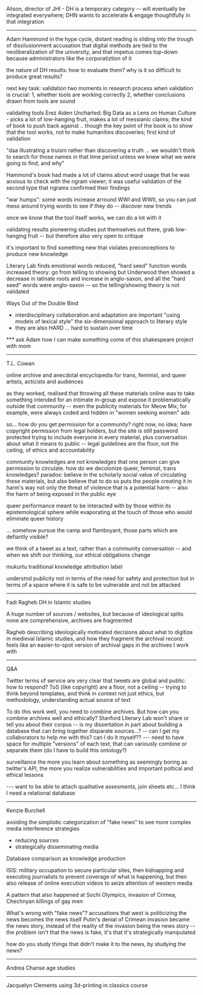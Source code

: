 Alison, director of JHI - DH is a temporary category -- will eventually be integrated everywhere; DHN wants to accelerate & engage thoughtfully in that integration


---


Adam Hammond
in the hype cycle, distant reading is sliding into the trough of dissilusionment
accusation that digital methods are tied to the neoliberalization of the university, and that impetus comes top-down because administrators like the corporatiztion of it

the nature of DH results: how to evaluate them? why is it so difficult to produce great results?

next key task: validation
two moments in research process when validation is crucial:
1, whether tools are working correctly
2, whether conclusions drawn from tools are sound

validating tools
Erez Aiden Uncharted: Big Data as a Lens on Human Culture - picks a lot of low-hanging fruit, makes a lot of messianic claims; the kind of book to push back against .. though the key point of the book is to show that the tool works, not to make humanities discoveries; first kind of validation

"daa illustrating a truism rather than discovering a truth ... we wouldn't think to search for those names in that time period unless we knew what we were going to find, and why"

Hammond's book had made a lot of claims about word usage that he was anxious to check with the ngram viewer; it was useful validation of the second type that ngrams confirmed their findings

"war humps": some words increase arround WWI and WWII, so you can just mess around trying words to see if they do -- discover new trends

once we know that the tool itself works, we can do a lot with it

validating results
pioneering studies put themselves out there, grab low-hanging fruit -- but therefore also very open to critique

it's important to find something new that violates preconceptions to produce new knowledge

Literary Lab finds emotional words reduced, "hard seed" function words increased
theory: go from telling to showing
but Underwood then showed a decrease in latinate roots and increase in anglo-saxon, and all the "hard seed" words were anglo-saxon -- so the telling/showing theory is not validated

Ways Out of the Double Bind
- interdisciplinary collaboration and adaptation are important
"using models of lexical style" the six-dimensional approach to literary style
- they are also HARD ... hard to sustain over time

*** ask Adam how I can make something come of this shakespeare project with mom

---

T.L. Cowan

online archive and anecdotal encyclopedia for trans, feminist, and queer artists, acticists and audiences

as they worked, realised that throwing all these materials online was to take something intended for an intimate in-group and expose it problematically outside that community
-- even the publicity materials for Meow Mix, for example, were always coded and hidden in "women seeking women" ads

so... how do you get permission for a community?
right now, no idea; have copyright permission from legal holders, but the site is still password protected
trying to include everyone in every material, plus conversation about what it means to public -- legal guidelines are the floor, not the ceiling, of ethics and accountability

community knowledges are not knowledges that one person can give permission to circulate. how do we decolonize queer, feminist, trans knowledges?
paradox: believe in the scholarly social value of circulating these materials, but also believe that to do so puts the people creating it in harm's way
not only the threat of violence that is a potential harm -- also the harm of being exposed in the public eye

queer performance meant to be interacted with by those within its epistemological sphere while evaporating at the touch of those who would eliminate queer history

... somehow pursue the camp and flamboyant, those parts which are defiantly visible?

we think of a tweet as a text, rather than a community conversation -- and when we shift our thinking, our ethical obligations change

mukurtu traditional knowledge attribution label

understnd publicity not in terms of the need for safety and protection but in terms of a space where it is safe to be vulnerable and not be attacked

---

Fadi Ragheb
DH in Islamic studies

A huge number of sources / websites, but because of ideological splits none are comprehensive, archives are fragmented

Ragheb describing ideologically motivated decisions about what to digitize in medieval Islamic studies, and how they fragment the archival record: feels like an easier-to-spot version of archival gaps in the archives I work with

---

Q&A

Twitter terms of service are very clear that tweets are global and public: how to respond?
ToS (like copyright) are a floor, not a ceiling -- trying to think beyond templates, and think in context
not just ethics, but methodology, understanding actual source of text

To do this work well, you need to combine archives. But how can you combine archives well and ethically?
Stanford Literary Lab won't share or tell you about their corpus
-- is my dissertation in part about building a database that can bring together disparate sources...?
-- can I get my collaborators to help me with this? can I do it myself??
--- need to have space for multiple "versions" of each text, that can variously combine or separate them (do I have to build this ontology?)

surveillance
the more you learn about something as seemingly boring as twitter's API, the more you realize vulnerabilities and important poltical and ethical lessons


--- want to be able to attach qualitative assesments, join sheets etc... I think I need a relational database


------


Kenzie Burchell

avoiding the simplistic categorization of "fake news" to see more complex media interference strategies
- reducing sources
- strategically disseminating media

Database comparison as knowledge production

ISIS: military occupation to secure particular sites, then kidnapping and executing journalists to prevent coverage of what is happening, but then also release of online execution videos to seize attention of western media

A pattern that also happened at Sochi Olympics, invasion of Crimea, Chechnyan killings of gay men

What's wrong with "fake news"? accusations that west is politicizing the news becomes the news itself
Putin's denial of Crimean invasion became the news story, instead of the reality of the invasion being the news story -- the problem isn't that the news is fake, it's that it's strategically manipulated


how do you study things that didn't make it to the news, by studying the news?

---

Andrea Chanse
age studies

---

Jacquelyn Clements
using 3d-printing in classics course